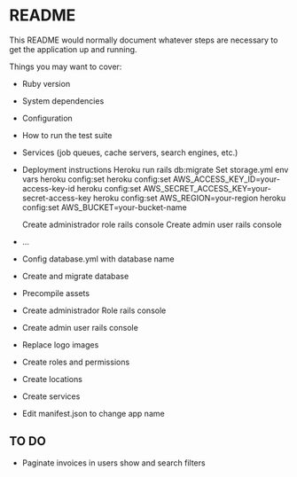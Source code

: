 # README

This README would normally document whatever steps are necessary to get the
application up and running.

Things you may want to cover:

* Ruby version

* System dependencies

* Configuration

* How to run the test suite

* Services (job queues, cache servers, search engines, etc.)

* Deployment instructions
  Heroku run rails db:migrate
  Set storage.yml env vars
  heroku config:set
  heroku config:set AWS_ACCESS_KEY_ID=your-access-key-id
  heroku config:set AWS_SECRET_ACCESS_KEY=your-secret-access-key
  heroku config:set AWS_REGION=your-region
  heroku config:set AWS_BUCKET=your-bucket-name
  
  Create administrador role rails console
  Create admin user rails console

* ...

* Config database.yml with database name

* Create and migrate database

* Precompile assets

* Create administrador Role rails console

* Create admin user rails console

* Replace logo images

* Create roles and permissions

* Create locations

* Create services

* Edit manifest.json to change app name

## TO DO

* Paginate invoices in users show and search filters